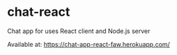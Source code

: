 # chat-react
Chat app for uses React client and Node.js server

Available at: https://chat-app-react-faw.herokuapp.com/
